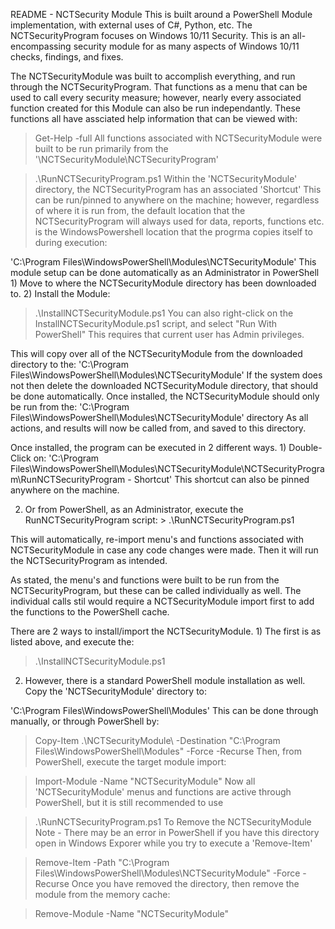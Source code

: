 README - NCTSecurity Module
This is built around a PowerShell Module implementation, with external uses of C#, Python, etc. The NCTSecurityProgram focuses on Windows 10/11 Security. This is an all-encompassing security module for as many aspects of Windows 10/11 checks, findings, and fixes.

The NCTSecurityModule was built to accomplish everything, and run through the NCTSecurityProgram. That functions as a menu that can be used to call every security measure; however, nearly every associated function created for this Module can also be run independantly. These functions all have assciated help information that can be viewed with:

> Get-Help <function-name> -full
All functions associated with NCTSecurityModule were built to be run primarily from the '\NCTSecurityModule\NCTSecurityProgram'

> .\RunNCTSecurityProgram.ps1
Within the 'NCTSecurityModule' directory, the NCTSecurityProgram has an associated 'Shortcut' This can be run/pinned to anywhere on the machine; however, regardless of where it is run from, the default location that the NCTSecurityProgram will always used for data, reports, functions etc. is the WindowsPowershell location that the progrma copies itself to during execution:

'C:\Program Files\WindowsPowerShell\Modules\NCTSecurityModule'
This module setup can be done automatically as an Administrator in PowerShell 1) Move to where the NCTSecurityModule directory has been downloaded to. 2) Install the Module:

> .\InstallNCTSecurityModule.ps1
You can also right-click on the InstallNCTSecurityModule.ps1 script, and select "Run With PowerShell" This requires that current user has Admin privileges.

This will copy over all of the NCTSecurityModule from the downloaded directory to the: 'C:\Program Files\WindowsPowerShell\Modules\NCTSecurityModule' If the system does not then delete the downloaded NCTSecurityModule directory, that should be done automatically. Once installed, the NCTSecurityModule should only be run from the: 'C:\Program Files\WindowsPowerShell\Modules\NCTSecurityModule' directory As all actions, and results will now be called from, and saved to this directory.

Once installed, the program can be executed in 2 different ways. 1) Double-Click on: 'C:\Program Files\WindowsPowerShell\Modules\NCTSecurityModule\NCTSecurityProgram\RunNCTSecurityProgram - Shortcut' This shortcut can also be pinned anywhere on the machine.

2) Or from PowerShell, as an Administrator, execute the RunNCTSecurityProgram script: > .\RunNCTSecurityProgram.ps1

This will automatically, re-import menu's and functions associated with NCTSecurityModule in case any code changes were made. Then it will run the NCTSecurityProgram as intended.

As stated, the menu's and functions were built to be run from the NCTSecurityProgram, but these can be called individually as well. The individual calls stil would require a NCTSecurityModule import first to add the functions to the PowerShell cache.

There are 2 ways to install/import the NCTSecurityModule. 1) The first is as listed above, and execute the:

> .\InstallNCTSecurityModule.ps1
2) However, there is a standard PowerShell module installation as well. Copy the 'NCTSecurityModule' directory to:

'C:\Program Files\WindowsPowerShell\Modules\'
This can be done through manually, or through PowerShell by:

> Copy-Item .\NCTSecurityModule\ -Destination "C:\Program Files\WindowsPowerShell\Modules\" -Force -Recurse
Then, from PowerShell, execute the target module import:

> Import-Module -Name "NCTSecurityModule"
Now all 'NCTSecurityModule' menus and functions are active through PowerShell, but it is still recommended to use

> .\RunNCTSecurityProgram.ps1
To Remove the NCTSecurityModule
Note - There may be an error in PowerShell if you have this directory open in Windows Exporer while you try to execute a 'Remove-Item'

> Remove-Item -Path "C:\Program Files\WindowsPowerShell\Modules\NCTSecurityModule\" -Force -Recurse
Once you have removed the directory, then remove the module from the memory cache:

> Remove-Module -Name "NCTSecurityModule"
